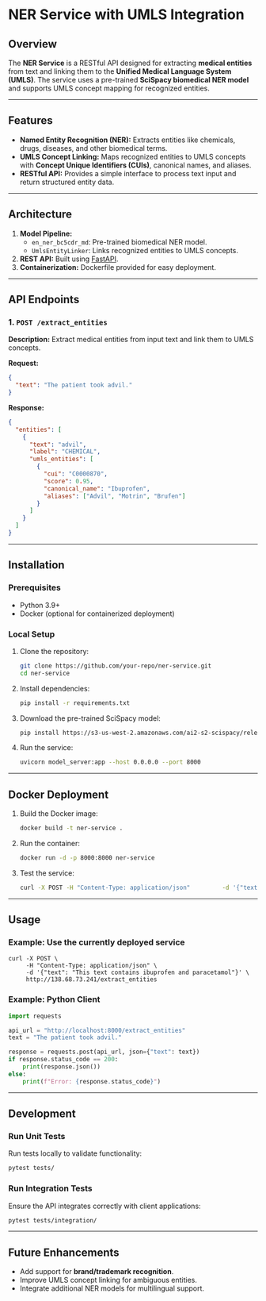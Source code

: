 
# NER Service with UMLS Integration

## Overview

The **NER Service** is a RESTful API designed for extracting **medical entities** from text and linking them to the **Unified Medical Language System (UMLS)**. The service uses a pre-trained **SciSpacy biomedical NER model** and supports UMLS concept mapping for recognized entities.

---

## Features

- **Named Entity Recognition (NER):**
  Extracts entities like chemicals, drugs, diseases, and other biomedical terms.
- **UMLS Concept Linking:**
  Maps recognized entities to UMLS concepts with **Concept Unique Identifiers (CUIs)**, canonical names, and aliases.
- **RESTful API:**
  Provides a simple interface to process text input and return structured entity data.

---

## Architecture

1. **Model Pipeline:**
   - `en_ner_bc5cdr_md`: Pre-trained biomedical NER model.
   - `UmlsEntityLinker`: Links recognized entities to UMLS concepts.
2. **REST API:** Built using [FastAPI](https://fastapi.tiangolo.com/).
3. **Containerization:** Dockerfile provided for easy deployment.

---

## API Endpoints

### 1. `POST /extract_entities`

**Description:** Extract medical entities from input text and link them to UMLS concepts.

**Request:**
```json
{
  "text": "The patient took advil."
}
```

**Response:**
```json
{
  "entities": [
    {
      "text": "advil",
      "label": "CHEMICAL",
      "umls_entities": [
        {
          "cui": "C0000870",
          "score": 0.95,
          "canonical_name": "Ibuprofen",
          "aliases": ["Advil", "Motrin", "Brufen"]
        }
      ]
    }
  ]
}
```

---

## Installation

### Prerequisites
- Python 3.9+
- Docker (optional for containerized deployment)

### Local Setup

1. Clone the repository:
   ```bash
   git clone https://github.com/your-repo/ner-service.git
   cd ner-service
   ```

2. Install dependencies:
   ```bash
   pip install -r requirements.txt
   ```

3. Download the pre-trained SciSpacy model:
   ```bash
   pip install https://s3-us-west-2.amazonaws.com/ai2-s2-scispacy/releases/v0.5.4/en_ner_bc5cdr_md-0.5.4.tar.gz
   ```

4. Run the service:
   ```bash
   uvicorn model_server:app --host 0.0.0.0 --port 8000
   ```

---

## Docker Deployment

1. Build the Docker image:
   ```bash
   docker build -t ner-service .
   ```

2. Run the container:
   ```bash
   docker run -d -p 8000:8000 ner-service
   ```

3. Test the service:
   ```bash
   curl -X POST -H "Content-Type: application/json"         -d '{"text": "The patient took advil."}'         http://localhost:8000/extract_entities
   ```

---

## Usage

### Example: Use the currently deployed service

```
curl -X POST \
     -H "Content-Type: application/json" \
     -d '{"text": "This text contains ibuprofen and paracetamol"}' \
     http://138.68.73.241/extract_entities
```

### Example: Python Client

```python
import requests

api_url = "http://localhost:8000/extract_entities"
text = "The patient took advil."

response = requests.post(api_url, json={"text": text})
if response.status_code == 200:
    print(response.json())
else:
    print(f"Error: {response.status_code}")
```

---

## Development

### Run Unit Tests
Run tests locally to validate functionality:
```bash
pytest tests/
```

### Run Integration Tests
Ensure the API integrates correctly with client applications:
```bash
pytest tests/integration/
```

---

## Future Enhancements

- Add support for **brand/trademark recognition**.
- Improve UMLS concept linking for ambiguous entities.
- Integrate additional NER models for multilingual support.
